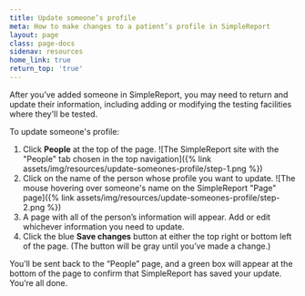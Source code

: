 ```yaml
---
title: Update someone’s profile
meta: How to make changes to a patient’s profile in SimpleReport
layout: page
class: page-docs
sidenav: resources
home_link: true
return_top: 'true'
---
```


After you’ve added someone in SimpleReport, you may need to return and update their information, including adding or modifying the testing facilities where they'll be tested.

To update someone's profile:

1. Click **People** at the top of the page.
![The SimpleReport site with the "People" tab chosen in the top navigation]({% link assets/img/resources/update-someones-profile/step-1.png %})
2. Click on the name of the person whose profile you want to update.
![The mouse hovering over someone's name on the SimpleReport "Page" page]({% link assets/img/resources/update-someones-profile/step-2.png %})
3. A page with all of the person’s information will appear. Add or edit whichever information you need to update.
4. Click the blue **Save changes** button at either the top right or bottom left of the page. (The button will be gray until you’ve made a change.)

You’ll be sent back to the “People” page, and a green box will appear at the bottom of the page to confirm that SimpleReport has saved your update. You’re all done.
